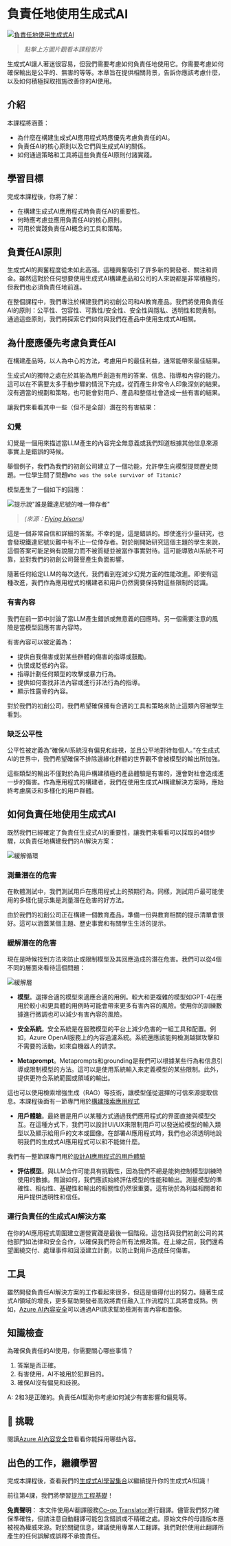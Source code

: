 <!--
CO_OP_TRANSLATOR_METADATA:
{
  "original_hash": "13084c6321a2092841b9a081b29497ba",
  "translation_date": "2025-05-19T09:28:47+00:00",
  "source_file": "03-using-generative-ai-responsibly/README.md",
  "language_code": "tw"
}
-->
# 負責任地使用生成式AI

[![負責任地使用生成式AI](../../../translated_images/03-lesson-banner.63a265562d8a9f9230f5c636ab303a0137d11420177528f475b0a05c5f6a9ff9.tw.png)](https://aka.ms/gen-ai-lesson3-gh?WT.mc_id=academic-105485-koreyst)

> _點擊上方圖片觀看本課程影片_

生成式AI讓人著迷很容易，但我們需要考慮如何負責任地使用它。你需要考慮如何確保輸出是公平的、無害的等等。本章旨在提供相關背景，告訴你應該考慮什麼，以及如何積極採取措施改善你的AI使用。

## 介紹

本課程將涵蓋：

- 為什麼在構建生成式AI應用程式時應優先考慮負責任的AI。
- 負責任AI的核心原則以及它們與生成式AI的關係。
- 如何通過策略和工具將這些負責任AI原則付諸實踐。

## 學習目標

完成本課程後，你將了解：

- 在構建生成式AI應用程式時負責任AI的重要性。
- 何時應考慮並應用負責任AI的核心原則。
- 可用於實踐負責任AI概念的工具和策略。

## 負責任AI原則

生成式AI的興奮程度從未如此高漲。這種興奮吸引了許多新的開發者、關注和資金。雖然這對於任何想要使用生成式AI構建產品和公司的人來說都是非常積極的，但我們也必須負責任地前進。

在整個課程中，我們專注於構建我們的初創公司和AI教育產品。我們將使用負責任AI的原則：公平性、包容性、可靠性/安全性、安全性與隱私、透明性和問責制。通過這些原則，我們將探索它們如何與我們在產品中使用生成式AI相關。

## 為什麼應優先考慮負責任AI

在構建產品時，以人為中心的方法，考慮用戶的最佳利益，通常能帶來最佳結果。

生成式AI的獨特之處在於其能為用戶創造有用的答案、信息、指導和內容的能力。這可以在不需要太多手動步驟的情況下完成，從而產生非常令人印象深刻的結果。沒有適當的規劃和策略，也可能會對用戶、產品和整個社會造成一些有害的結果。

讓我們來看看其中一些（但不是全部）潛在的有害結果：

### 幻覺

幻覺是一個用來描述當LLM產生的內容完全無意義或我們知道根據其他信息來源事實上是錯誤的時候。

舉個例子，我們為我們的初創公司建立了一個功能，允許學生向模型提問歷史問題。一位學生問了問題`Who was the sole survivor of Titanic?`

模型產生了一個如下的回應：

![提示說"誰是鐵達尼號的唯一倖存者"](../../../03-using-generative-ai-responsibly/images/ChatGPT-titanic-survivor-prompt.webp)

> _(來源：[Flying bisons](https://flyingbisons.com?WT.mc_id=academic-105485-koreyst))_

這是一個非常自信和詳細的答案。不幸的是，這是錯誤的。即使進行少量研究，也會發現鐵達尼號災難中有不止一位倖存者。對於剛開始研究這個主題的學生來說，這個答案可能足夠有說服力而不被質疑並被當作事實對待。這可能導致AI系統不可靠，並對我們的初創公司聲譽產生負面影響。

隨著任何給定LLM的每次迭代，我們看到在減少幻覺方面的性能改進。即使有這種改進，我們作為應用程式的構建者和用戶仍然需要保持對這些限制的認識。

### 有害內容

我們在前一節中討論了當LLM產生錯誤或無意義的回應時。另一個需要注意的風險是當模型回應有害內容時。

有害內容可以被定義為：

- 提供自我傷害或對某些群體的傷害的指導或鼓勵。
- 仇恨或貶低的內容。
- 指導計劃任何類型的攻擊或暴力行為。
- 提供如何查找非法內容或進行非法行為的指導。
- 顯示性露骨的內容。

對於我們的初創公司，我們希望確保擁有合適的工具和策略來防止這類內容被學生看到。

### 缺乏公平性

公平性被定義為“確保AI系統沒有偏見和歧視，並且公平地對待每個人。”在生成式AI的世界中，我們希望確保不排除邊緣化群體的世界觀不會被模型的輸出所加強。

這些類型的輸出不僅對於為用戶構建積極的產品體驗是有害的，還會對社會造成進一步的傷害。作為應用程式的構建者，我們在使用生成式AI構建解決方案時，應始終考慮廣泛和多樣化的用戶群體。

## 如何負責任地使用生成式AI

既然我們已經確定了負責任生成式AI的重要性，讓我們來看看可以採取的4個步驟，以負責任地構建我們的AI解決方案：

![緩解循環](../../../translated_images/mitigate-cycle.f82610b2048bda5a84aaa3a3cb2cda8b35fe614a7269743fdc63cbc2cbb8f20f.tw.png)

### 測量潛在的危害

在軟體測試中，我們測試用戶在應用程式上的預期行為。同樣，測試用戶最可能使用的多樣化提示集是測量潛在危害的好方法。

由於我們的初創公司正在構建一個教育產品，準備一份與教育相關的提示清單會很好。這可以涵蓋某個主題、歷史事實和有關學生生活的提示。

### 緩解潛在的危害

現在是時候找到方法來防止或限制模型及其回應造成的潛在危害。我們可以從4個不同的層面來看待這個問題：

![緩解層](../../../translated_images/mitigation-layers.db2d802e3affb2f49681cf8ae39e8f1a67ff1ce29c3f1099c96948a841d62037.tw.png)

- **模型**。選擇合適的模型來適應合適的用例。較大和更複雜的模型如GPT-4在應用於較小和更具體的用例時可能會帶來更多有害內容的風險。使用你的訓練數據進行微調也可以減少有害內容的風險。

- **安全系統**。安全系統是在服務模型的平台上減少危害的一組工具和配置。例如，Azure OpenAI服務上的內容過濾系統。系統還應該能夠檢測越獄攻擊和不需要的活動，如來自機器人的請求。

- **Metaprompt**。Metaprompts和grounding是我們可以根據某些行為和信息引導或限制模型的方法。這可以是使用系統輸入來定義模型的某些限制。此外，提供更符合系統範圍或領域的輸出。

這也可以使用檢索增強生成（RAG）等技術，讓模型僅從選擇的可信來源提取信息。本課程後面有一節專門用於[構建搜索應用程式](../08-building-search-applications/README.md?WT.mc_id=academic-105485-koreyst)

- **用戶體驗**。最終層是用戶以某種方式通過我們應用程式的界面直接與模型交互。在這種方式下，我們可以設計UI/UX來限制用戶可以發送給模型的輸入類型以及顯示給用戶的文本或圖像。在部署AI應用程式時，我們也必須透明地說明我們的生成式AI應用程式可以和不能做什麼。

我們有一整節課專門用於[設計AI應用程式的用戶體驗](../12-designing-ux-for-ai-applications/README.md?WT.mc_id=academic-105485-koreyst)

- **評估模型**。與LLM合作可能具有挑戰性，因為我們不總是能夠控制模型訓練時使用的數據。無論如何，我們應該始終評估模型的性能和輸出。測量模型的準確性、相似性、基礎性和輸出的相關性仍然很重要。這有助於為利益相關者和用戶提供透明性和信任。

### 運行負責任的生成式AI解決方案

在你的AI應用程式周圍建立運營實踐是最後一個階段。這包括與我們初創公司的其他部門如法律和安全合作，以確保我們符合所有法規政策。在上線之前，我們還希望圍繞交付、處理事件和回滾建立計劃，以防止對用戶造成任何傷害。

## 工具

雖然開發負責任AI解決方案的工作看起來很多，但這是值得付出的努力。隨著生成式AI領域的增長，更多幫助開發者高效將責任融入工作流程的工具將會成熟。例如，[Azure AI內容安全](https://learn.microsoft.com/azure/ai-services/content-safety/overview?WT.mc_id=academic-105485-koreyst)可以通過API請求幫助檢測有害內容和圖像。

## 知識檢查

為確保負責任的AI使用，你需要關心哪些事情？

1. 答案是否正確。
2. 有害使用，AI不被用於犯罪目的。
3. 確保AI沒有偏見和歧視。

A: 2和3是正確的。負責任AI幫助你考慮如何減少有害影響和偏見等。

## 🚀 挑戰

閱讀[Azure AI內容安全](https://learn.microsoft.com/azure/ai-services/content-safety/overview?WT.mc_id=academic-105485-koreyst)並看看你能採用哪些內容。

## 出色的工作，繼續學習

完成本課程後，查看我們的[生成式AI學習集合](https://aka.ms/genai-collection?WT.mc_id=academic-105485-koreyst)以繼續提升你的生成式AI知識！

前往第4課，我們將學習[提示工程基礎](../04-prompt-engineering-fundamentals/README.md?WT.mc_id=academic-105485-koreyst)！

**免責聲明**：
本文件使用AI翻譯服務[Co-op Translator](https://github.com/Azure/co-op-translator)進行翻譯。儘管我們努力確保準確性，但請注意自動翻譯可能包含錯誤或不精確之處。原始文件的母語版本應被視為權威來源。對於關鍵信息，建議使用專業人工翻譯。我們對於使用此翻譯所產生的任何誤解或誤釋不承擔責任。